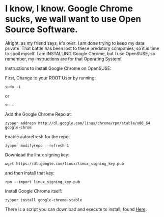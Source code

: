 
# I know, I know. Google Chrome sucks, we wall want to use Open Source Software.

Alright, as my friend says, *It's over*. I am done trying to keep my data private. That battle has been lost to these predatory companies, so it is time to spoil myself.
I am INSTALLING Google Chrome, but I use OpenSUSE, so remember, my instructions are for that Operating System!

Instructions to install Google Chrome on OpenSUSE:

First, Change to your ROOT User by running: 

```
sudo -i
```
or
```
su -
```

Add the Google Chrome Repo at: 
```
zypper addrepo http://dl.google.com/linux/chrome/rpm/stable/x86_64 google-chrom
```

Enable autorefresh for the repo:
```
zypper modifyrepo --refresh 1
```

Download the linux signing key: 
```
wget https://dl.google.com/linux/linux_signing_key.pub
```
and then install that key: 
```
rpm --import linux_signing_key.pub
```
Install Google Chrome itself:
```
zypper install google-chrome-stable
```

There is a script you can download and execute to install, found [Here](''): 
